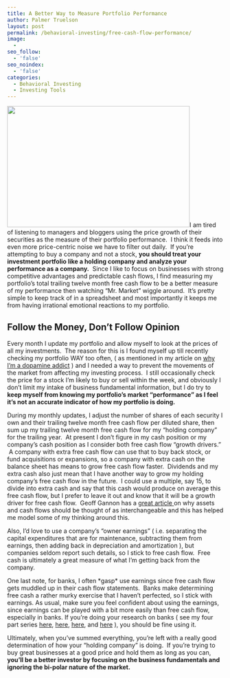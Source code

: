```yaml
---
title: A Better Way to Measure Portfolio Performance
author: Palmer Truelson
layout: post
permalink: /behavioral-investing/free-cash-flow-performance/
image:
  - 
seo_follow:
  - 'false'
seo_noindex:
  - 'false'
categories:
  - Behavioral Investing
  - Investing Tools
---
```

[<img class="size-full wp-image-321 alignright" title="penny-flow" src="http://www.valuablebehavior.com/wp-content/uploads/2011/07/penny-flow.jpg" alt="" width="425" height="282" />][1]I am tired of listening to managers and bloggers using the price growth of their securities as the measure of their portfolio performance.  I think it feeds into even more price-centric noise we have to filter out daily.  If you&#8217;re attempting to buy a company and not a stock, **you should treat your investment portfolio like a holding company and analyze your performance as a company.**  Since I like to focus on businesses with strong competitive advantages and predictable cash flows, I find measuring my portfolio&#8217;s total trailing twelve month free cash flow to be a better measure of my performance then watching &#8220;Mr. Market&#8221; wiggle around.  It&#8217;s pretty simple to keep track of in a spreadsheet and most importantly it keeps me from having irrational emotional reactions to my portfolio.

## Follow the Money, Don&#8217;t Follow Opinion

Every month I update my portfolio and allow myself to look at the prices of all my investments.  The reason for this is I found myself up till recently checking my portfolio WAY too often, ( as mentioned in my article on <a title="Prevent Anchoring" href="http://www.valuablebehavior.com/behavioral-investing/stock-anchoring/"  target="_blank">why I&#8217;m a dopamine addict</a> ) and I needed a way to prevent the movements of the market from affecting my investing process.  I still occasionally check the price for a stock I&#8217;m likely to buy or sell within the week, and obviously I don&#8217;t limit my intake of business fundamental information, but I do try to **keep myself from knowing my portfolio&#8217;s market &#8220;performance&#8221; as I feel it&#8217;s not an accurate indicator of how my portfolio is doing.**

During my monthly updates, I adjust the number of shares of each security I own and their trailing twelve month free cash flow per diluted share, then sum up my trailing twelve month free cash flow for my &#8220;holding company&#8221; for the trailing year.  At present I don&#8217;t figure in my cash position or my company&#8217;s cash position as I consider both free cash flow &#8220;growth drivers.&#8221;  A company with extra free cash flow can use that to buy back stock, or fund acquisitions or expansions, so a company with extra cash on the balance sheet has means to grow free cash flow faster.  Dividends and my extra cash also just mean that I have another way to grow my holding company&#8217;s free cash flow in the future.  I could use a multiple, say 15, to divide into extra cash and say that this cash would produce on average this free cash flow, but I prefer to leave it out and know that it will be a growth driver for free cash flow.  Geoff Gannon has a <a title="Asset Earnings Equivalence" href="http://www.gannononinvesting.com/blog/asset-earnings-equivalence.html" onclick="javascript:_gaq.push(['_trackEvent','outbound-article','http://www.gannononinvesting.com']);" target="_blank">great article </a>on why assets and cash flows should be thought of as interchangeable and this has helped me model some of my thinking around this.

Also, I&#8217;d love to use a company&#8217;s &#8220;owner earnings&#8221; ( i.e. separating the capital expenditures that are for maintenance, subtracting them from earnings, then adding back in depreciation and amortization ), but companies seldom report such details, so I stick to free cash flow.  Free cash is ultimately a great measure of what I&#8217;m getting back from the company.

One last note, for banks, I often \*gasp\* use earnings since free cash flow gets muddled up in their cash flow statements.  Banks make determining free cash a rather murky exercise that I haven&#8217;t perfected, so I stick with earnings. As usual, make sure you feel confident about using the earnings, since earnings can be played with a bit more easily than free cash flow, especially in banks. If you&#8217;re doing your research on banks ( see my four part series <a title="Bank 1" href="http://www.valuablebehavior.com/banking/bank-analysis-1/"  target="_blank">here</a>, <a title="Bank 2" href="http://www.valuablebehavior.com/banking/bank-analysis-2/"  target="_blank">here</a>, <a title="Bank 3" href="http://www.valuablebehavior.com/banking/bank-analysis-3/"  target="_blank">here</a>, and <a title="Bank 4" href="http://www.valuablebehavior.com/banking/bank-analysis-4/"  target="_blank">here</a> ), you should be fine using it.

Ultimately, when you&#8217;ve summed everything, you&#8217;re left with a really good determination of how your &#8220;holding company&#8221; is doing.  If you&#8217;re trying to buy great businesses at a good price and hold them as long as you can, **you&#8217;ll be a better investor by focusing on the business fundamentals and ignoring the bi-polar nature of the market.**

 [1]: http://www.valuablebehavior.com/wp-content/uploads/2011/07/penny-flow.jpg